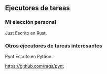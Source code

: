 ## Ejecutores de tareas

### Mi elección personal
Just
Escrito en Rust.


### Otros ejecutores de tareas interesantes

Pynt
Escrito en Python.

https://github.com/rags/pynt
